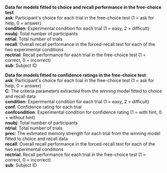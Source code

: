 **Data for models fitted to choice and recall performance in the free-choice test**:     
**ask**: Participant's choice for each trial in the free-choice test (1 = ask for help, 0 = answer)     
**condition**: Experimental condition for each trial (1 = easy, 2 = difficult)     
**nsubj**: Total number of participants    
**ntrial**: Total number of trials    
**recall**: Overall recall performance in the forced-recall test for each of the two experimental conditions     
**rectrial**: Recall performance for each trial in the free-choice test (1 = correct, 0 = incorrect)     
**sub**: Subject ID

**Data for models fitted to confidence ratings in the free-choice test**:     
**ask**: Participant's choice for each trial in the free-choice test (1 = ask for help, 0 = answer)     
**C**: The criteria parameters extracted from the winning model fitted to choice and recall data     
**condition**: Experimental condition for each trial (1 = easy, 2 = difficult)     
**conf**: Confidence rating for each trial     
**confcondition**: Experimental condition for confidence rating (1 = with hint, 0 = without hint)     
**nsubj**: Total number of participants    
**ntrial**: Total number of trials    
**prec**: The estimated memory strength for each trial from the winning model fitted to choice and recall data     
**recall**: Overall recall performance in the forced-recall test for each of the two experimental conditions     
**rectrial**: Recall performance for each trial in the free-choice test (1 = correct, 0 = incorrect)     
**sub**: Subject ID